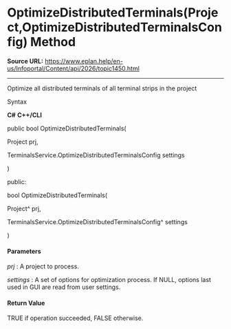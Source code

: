 # OptimizeDistributedTerminals(Project,OptimizeDistributedTerminalsConfig) Method

**Source URL:** https://www.eplan.help/en-us/Infoportal/Content/api/2026/topic1450.html

---

Optimize all distributed terminals of all terminal strips in the project

Syntax

**C#**
**C++/CLI**


public bool OptimizeDistributedTerminals( 

   Project prj,

   TerminalsService.OptimizeDistributedTerminalsConfig settings

)

public:

bool OptimizeDistributedTerminals( 

   Project^ prj,

   TerminalsService.OptimizeDistributedTerminalsConfig^ settings

)


#### Parameters

*prj*
:   A project to process.

*settings*
:   A set of options for optimization process. If NULL, options last used in GUI are read from user settings.

#### Return Value

TRUE if operation succeeded, FALSE otherwise.
